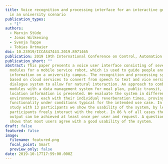 ```yaml
---
title: Voice recognition and processing interface for an interactive guide robot
  in an university scenario
publication_types:
  - "1"
authors:
  - Marvin Stüde
  - Jonas Wilkening
  - Svenja Tappe
  - Tobias Ortmaier
doi: 10.23919/ICCAS47443.2019.8971465
publication: 2019 19th International Conference on Control, Automation and Systems (ICCAS)
publication_short: ""
abstract: This paper presents a voice user interface consisting of several
  modules for a mobile service robot, which is used to guide people and provide
  information on a university campus. The recognition and processing system is
  based on cloud services to convert from speech to text and vice versa and a
  dialogue system to allow for natural interaction. An approach to combine these
  modules with a data management system for meal plan, public transit, and
  location information is presented. We evaluate the system in different
  environments, each with their individual reverberation times, proving the
  functionality under conditions typical for the intended use case. In a user
  study with 13 participants we show the usability of the system, by letting the
  participants freely interact with the robot. In 86 % of all cases the desired
  output can be achieved at least once per user and request. A questionnare
  shows that most users agree with a good usability of the system.
draft: false
featured: false
image:
  filename: featured.png
  focal_point: Smart
  preview_only: false
date: 2019-10-17T17:59:00.000Z
---
```


